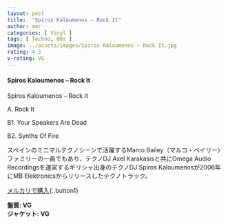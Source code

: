 ```yaml
---
layout: post
title:  "Spiros Kaloumenos – Rock It"
author: mmr
categories: [ Vinyl ]
tags: [ Techno, 00s ]
image: ../assets/images/Spiros Kaloumenos – Rock It.jpg
rating: 4.5
v-rating: VG
---
```


#### Spiros Kaloumenos – Rock It

Spiros Kaloumenos – Rock It

A. Rock It

B1. Your Speakers Are Dead

B2. Synths Of Fire

スペインのミニマルテクノシーンで活躍するMarco Bailey（マルコ・ベイリー）ファミリーの一員でもあり、テクノDJ Axel Karakasisと共にOmega Audio Recordingsを運営するギリシャ出身のテクノDJ Spiros Kaloumenosが2006年にMB Elektronicsからリリースしたテクノトラック。

[メルカリで購入](https://jp.mercari.com/item/m53116919196?afid=6142608987){:.button1}

<div class="mt-4 mb-4 d-flex align-items-center">
<strong class="mr-1">盤質: VG</strong>
</div>
<div class="mt-4 mb-4 d-flex align-items-center">
<strong class="mr-1">ジャケット: VG</strong>
</div>
